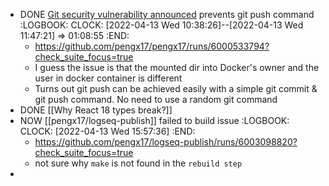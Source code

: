 - DONE [Git security vulnerability announced](https://github.blog/2022-04-12-git-security-vulnerability-announced/) prevents git push command
  :LOGBOOK:
  CLOCK: [2022-04-13 Wed 10:38:26]--[2022-04-13 Wed 11:47:21] =>  01:08:55
  :END:
	- https://github.com/pengx17/pengx17/runs/6000533794?check_suite_focus=true
	- I guess the issue is that the mounted dir into Docker's owner and the user in docker container is different
	- Turns out git push can be achieved easily with a simple git commit & git push command. No need to use a random git command
- DONE [[Why React 18 types break?]]
- NOW [[pengx17/logseq-publish]] failed to build issue
  :LOGBOOK:
  CLOCK: [2022-04-13 Wed 15:57:36]
  :END:
	- https://github.com/pengx17/logseq-publish/runs/6003098820?check_suite_focus=true
	- not sure why `make` is not found in the `rebuild step`
-